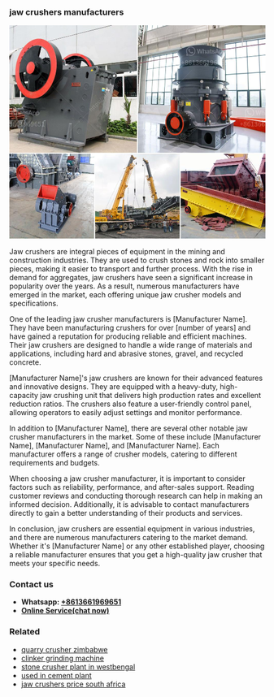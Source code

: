 <h3>jaw crushers manufacturers</h3><img src='1706773312.jpg' alt=''><p>Jaw crushers are integral pieces of equipment in the mining and construction industries. They are used to crush stones and rock into smaller pieces, making it easier to transport and further process. With the rise in demand for aggregates, jaw crushers have seen a significant increase in popularity over the years. As a result, numerous manufacturers have emerged in the market, each offering unique jaw crusher models and specifications.</p><p>One of the leading jaw crusher manufacturers is [Manufacturer Name]. They have been manufacturing crushers for over [number of years] and have gained a reputation for producing reliable and efficient machines. Their jaw crushers are designed to handle a wide range of materials and applications, including hard and abrasive stones, gravel, and recycled concrete.</p><p>[Manufacturer Name]'s jaw crushers are known for their advanced features and innovative designs. They are equipped with a heavy-duty, high-capacity jaw crushing unit that delivers high production rates and excellent reduction ratios. The crushers also feature a user-friendly control panel, allowing operators to easily adjust settings and monitor performance.</p><p>In addition to [Manufacturer Name], there are several other notable jaw crusher manufacturers in the market. Some of these include [Manufacturer Name], [Manufacturer Name], and [Manufacturer Name]. Each manufacturer offers a range of crusher models, catering to different requirements and budgets.</p><p>When choosing a jaw crusher manufacturer, it is important to consider factors such as reliability, performance, and after-sales support. Reading customer reviews and conducting thorough research can help in making an informed decision. Additionally, it is advisable to contact manufacturers directly to gain a better understanding of their products and services.</p><p>In conclusion, jaw crushers are essential equipment in various industries, and there are numerous manufacturers catering to the market demand. Whether it's [Manufacturer Name] or any other established player, choosing a reliable manufacturer ensures that you get a high-quality jaw crusher that meets your specific needs.</p><h3>Contact us</h3><ul><li><strong>Whatsapp:&nbsp;<a href="https://wa.me/8613661969651">+8613661969651</a></strong></li><li><a href="https://swt.shibang-china.com/?git&amp;zhl&amp;jaw crushers manufacturers"><strong>Online Service(chat now)</strong></a></li></ul><h3>Related</h3><ul><li><a href='quarry crusher zimbabwe.md'>quarry crusher zimbabwe</a></li><li><a href='clinker grinding machine.md'>clinker grinding machine</a></li><li><a href='stone crusher plant in westbengal.md'>stone crusher plant in westbengal</a></li><li><a href='used in cement plant.md'>used in cement plant</a></li><li><a href='jaw crushers price south africa.md'>jaw crushers price south africa</a></li></ul>